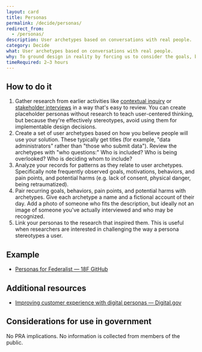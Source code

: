 ```yaml
---
layout: card
title: Personas
permalink: /decide/personas/
redirect_from:
  - /personas/
description: User archetypes based on conversations with real people.
category: Decide
what: User archetypes based on conversations with real people.
why: To ground design in reality by forcing us to consider the goals, behaviors, and pain points of the people affected by our design decisions. Unlike marketing personas based on demographics or marketability, design personas describe how someone accomplishes goals.
timeRequired: 2–3 hours
---
```


## How to do it

1. Gather research from earlier activities like <a href="{{site.baseurl}}/discover/contextual-inquiry/" class="usa-link">contextual inquiry</a> or <a href="{{site.baseurl}}/discover/stakeholder-and-user-interviews/" class="usa-link">stakeholder interviews</a> in a way that's easy to review. You can create placeholder personas without research to teach user-centered thinking, but because they're effectively stereotypes, avoid using them for implementable design decisions.
1. Create a set of user archetypes based on how you believe people will use your solution. These typically get titles (for example, "data administrators" rather than "those who submit data"). Review the archetypes with "who questions:" Who is included? Who is being overlooked? Who is deciding whom to include?
1. Analyze your records for patterns as they relate to user archetypes. Specifically note frequently observed goals, motivations, behaviors, and pain points, and potential harms (e.g. lack of consent, physical danger, being retraumatized).
1. Pair recurring goals, behaviors, pain points, and potential harms with archetypes. Give each archetype a name and a fictional account of their day. Add a photo of someone who fits the description, but ideally not an image of someone you've actually interviewed and who may be recognized.
1. Link your personas to the research that inspired them. This is useful when researchers are interested in challenging the way a persona stereotypes a user.

<section class="method--section method--section--18f-example" markdown="1" >

## Example

- <a href="https://github.com/18F/federalist-design/wiki/Personas" class="usa-link">Personas for Federalist — 18F GitHub</a>

</section>

<section class="method--section method--section--additional-resources" markdown="1">

## Additional resources

- <a href="https://digital.gov/2017/06/20/improving-customer-experience-with-digital-personas/">Improving customer experience with digital personas — Digital.gov</a> 

</section>

<section class="method--section method--section--government-considerations" markdown="1" >

## Considerations for use in government

No PRA implications. No information is collected from members of the public.
</section>
